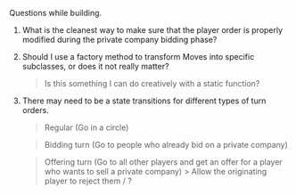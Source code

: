 Questions while building.

1. What is the cleanest way to make sure that the player order is properly modified during the private company bidding phase?

2. Should I use a factory method to transform Moves into specific subclasses, or does it not really matter?
    > Is this something I can do creatively with a static function?
    
3. There may need to be a state transitions for different types of turn orders.

    > Regular (Go in a circle)

    > Bidding turn (Go to people who already bid on a private company)

    > Offering turn (Go to all other players and get an offer for a player who wants to sell a private company)
        > Allow the originating player to reject them / ?
    


 